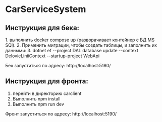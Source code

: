 <h1>CarServiceSystem</h1>
<h2>Инструкция для бека:</h2>
1. выполнить docker compose up (разворачивает контейнер с БД MS SQl).
2. Применить миграции, чтобы создать таблицы, и заполнить их данными:
3. dotnet ef --project DAL database update  --context DelovieLiniiContext --startup-project WebApi

Бек запуститься по адресу: http://localhost:5180/

<h2>Инструкция для фронта:</h2>

1. перейти в директорию carclient
2. Выполнить npm install
3. Выполнить npm run dev

Фронт запуститься по адресу: http://localhost:5190/
